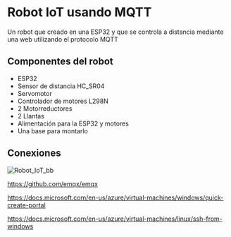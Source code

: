 # Robot IoT usando MQTT
Un robot que creado en una ESP32 y que se controla a distancia mediante una web utilizando el protocolo MQTT

## Componentes del robot
- ESP32
- Sensor de distancia HC_SR04
- Servomotor
- Controlador de motores L298N
- 2 Motorreductores
- 2 Llantas
- Alimentación para la ESP32 y motores
- Una base para montarlo

## Conexiones 

![Robot_IoT_bb](https://user-images.githubusercontent.com/72269114/143927146-ac148fac-307d-43cb-b1c9-299b1092bbc3.png)

https://github.com/emqx/emqx

https://docs.microsoft.com/en-us/azure/virtual-machines/windows/quick-create-portal

https://docs.microsoft.com/en-us/azure/virtual-machines/linux/ssh-from-windows


